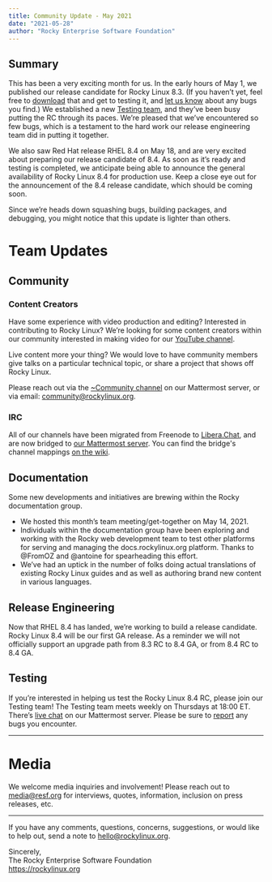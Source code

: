 ```yaml
---
title: Community Update - May 2021
date: "2021-05-28"
author: "Rocky Enterprise Software Foundation"
---
```


## Summary

This has been a very exciting month for us. In the early hours of May 1, we published our release candidate for Rocky Linux 8.3. (If you haven’t yet, feel free to [download](https://rockylinux.org/download) that and get to testing it, and [let us know](https://bugs.rockylinux.org/) about any bugs you find.) We established a new [Testing team](https://chat.rockylinux.org/rocky-linux/channels/testing), and they’ve been busy putting the RC through its paces. We’re pleased that we’ve encountered so few bugs, which is a testament to the hard work our release engineering team did in putting it together.

We also saw Red Hat release RHEL 8.4 on May 18, and are very excited about preparing our release candidate of 8.4. As soon as it’s ready and testing is completed, we anticipate being able to announce the general availability of Rocky Linux 8.4 for production use. Keep a close eye out for the announcement of the 8.4 release candidate, which should be coming soon.

Since we’re heads down squashing bugs, building packages, and debugging, you might notice that this update is lighter than others.

# Team Updates

## Community

### Content Creators

Have some experience with video production and editing? Interested in contributing to Rocky Linux? We’re looking for some content creators within our community interested in making video for our [YouTube channel](https://www.youtube.com/c/RockyLinux).

Live content more your thing? We would love to have community members give talks on a particular technical topic, or share a project that shows off Rocky Linux.

Please reach out via the [~Community channel](https://chat.rockylinux.org/rocky-linux/channels/community) on our Mattermost server, or via email: [community@rockylinux.org](mailto:community@rockylinux.org).

### IRC

All of our channels have been migrated from Freenode to [Libera.Chat](https://libera.chat/), and are now bridged to [our Mattermost server](https://chat.rockylinux.org). You can find the bridge's channel mappings [on the wiki](https://wiki.rockylinux.org/en/irc-mattermost-bridge).

## Documentation

Some new developments and initiatives are brewing within the Rocky documentation group.

- We hosted this month’s team meeting/get-together on May 14, 2021.
- Individuals within the documentation group have been exploring and working with the Rocky web development team to test other platforms for serving and managing the docs.rockylinux.org platform. Thanks to @FromOZ and @antoine for spearheading this effort.
- We’ve had an uptick in the number of folks doing actual translations of existing Rocky Linux guides and as well as authoring brand new content in various languages.

## Release Engineering

Now that RHEL 8.4 has landed, we’re working to build a release candidate. Rocky Linux 8.4 will be our first GA release. As a reminder we will not officially support an upgrade path from 8.3 RC to 8.4 GA, or from 8.4 RC to 8.4 GA.

## Testing

If you’re interested in helping us test the Rocky Linux 8.4 RC, please join our Testing team! The Testing team meets weekly on Thursdays at 18:00 ET. There’s [live chat](https://chat.rockylinux.org/rocky-linux/channels/testing) on our Mattermost server. Please be sure to [report](https://bugs.rockylinux.org/) any bugs you encounter.

---

# Media

We welcome media inquiries and involvement! Please reach out to [media@resf.org](mailto:media@resf.org) for interviews, quotes, information, inclusion on press releases, etc.

---

If you have any comments, questions, concerns, suggestions, or would like to help out, send a note to [hello@rockylinux.org](mailto:hello@rockylinux.org).

<span class="mb-2">
  Sincerely,<br/>
  The Rocky Enterprise Software Foundation<br/>
  <a href="https://rockylinux.org">https://rockylinux.org</a>
</span>
